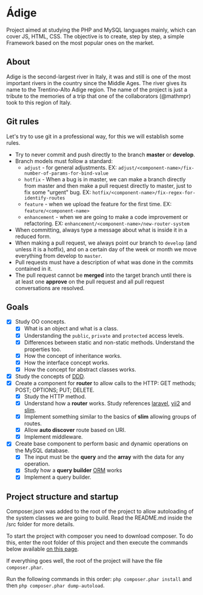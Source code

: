 # Ádige
Project aimed at studying the PHP and MySQL languages mainly, which can cover JS, HTML, CSS. The objective is to create, step by step, a simple Framework based on the most popular ones on the market.

## About

Adige is the second-largest river in Italy, it was and still is one of the most important rivers in the country since the Middle Ages. The river gives its name to the Trentino-Alto Adige region. The name of the project is just a tribute to the memories of a trip that one of the collaborators (@mathmpr) took to this region of Italy.

## Git rules

Let's try to use git in a professional way, for this we will establish some rules.
- Try to never commit and push directly to the branch **master** or **develop**.
- Branch models must follow a standard:
    - `adjust` - for general adjustments. EX: `adjust/<component-name>/fix-number-of-params-for-bind-value`
    - `hotfix` - When a bug is in master, we can make a branch directly from master and then make a pull request directly to master, just to fix some "urgent" bug. EX: `hotfix/<component-name>/fix-regex-for-identify-routes`
    - `feature` - when we upload the feature for the first time. EX: `feature/<component-name>`
    - `enhancement` - when we are going to make a code improvement or refactoring. EX: `enhancement/<component-name>/new-router-system`
- When committing, always type a message about what is inside it in a reduced form.
- When making a pull request, we always point our branch to `develop` (and unless it is a hotfix), and on a certain day of the week or month we move everything from develop to `master`.
- Pull requests must have a description of what was done in the commits contained in it.
- The pull request cannot be **merged** into the target branch until there is at least one **approve** on the pull request and all pull request conversations are resolved.
    
## Goals
 - [x] Study OO concepts.
   - [x] What is an object and what is a class.
   - [x] Understanding the `public`, `private` and `protected` access levels.
   - [x] Differences between static and non-static methods. Understand the properties too.
   - [x] How the concept of inheritance works.
   - [x] How the interface concept works.
   - [x] How the concept for abstract classes works.
 - [x] Study the concepts of [DDD](https://engsoftmoderna.info/artigos/ddd.html).
 - [x] Create a component for **router** to allow calls to the HTTP: GET methods; POST; OPTIONS; PUT; DELETE.
   - [x] Study the HTTP method.
   - [x] Understand how a **router** works. Study references [laravel](https://laravel.com/docs/9.x/routing), [yii2](https://www.yiiframework.com/doc/guide/2.0/en/runtime-routing) and [slim](https://www.slimframework.com/docs/v4/objects/routing.html).
   - [x] Implement something similar to the basics of **slim** allowing groups of routes.
   - [x] Allow **auto discover** route based on URI.
   - [x] Implement middleware.
- [x] Create base component to perform basic and dynamic operations on the MySQL database.
   - [x] The input must be the **query** and the **array** with the data for any operation.
   - [x] Study how a **query builder** [ORM](https://www.treinaweb.com.br/blog/o-que-e-orm) works
   - [x] Implement a query builder.

## Project structure and startup

Composer.json was added to the root of the project to allow autoloading of the system classes we are going to build. Read the README.md inside the /src folder for more details.

To start the project with composer you need to download composer. To do this, enter the root folder of this project and then execute the commands below available [on this page](https://getcomposer.org/download/).

If everything goes well, the root of the project will have the file `composer.phar`.

Run the following commands in this order: `php composer.phar install` and then `php composer.phar dump-autoload`.
